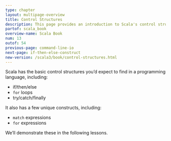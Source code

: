 ```yaml
---
type: chapter
layout: multipage-overview
title: Control Structures
description: This page provides an introduction to Scala's control structures, including if/then/else, for loops, try/catch/finally, etc.
partof: scala_book
overview-name: Scala Book
num: 13
outof: 54
previous-page: command-line-io
next-page: if-then-else-construct
new-version: /scala3/book/control-structures.html
---
```



Scala has the basic control structures you’d expect to find in a programming language, including:

- if/then/else
- `for` loops
- try/catch/finally

It also has a few unique constructs, including:

- `match` expressions
- `for` expressions

We’ll demonstrate these in the following lessons.
